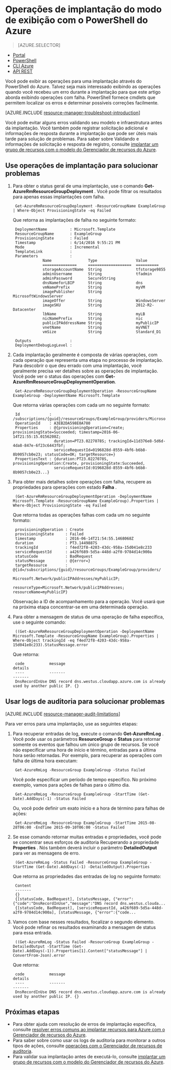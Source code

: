 <properties
   pageTitle="Exibir operações de implantação com o PowerShell | Microsoft Azure"
   description="Descreve como usar o PowerShell do Azure para detectar problemas de implantação do Gerenciador de recursos."
   services="azure-resource-manager,virtual-machines"
   documentationCenter=""
   tags="top-support-issue"
   authors="tfitzmac"
   manager="timlt"
   editor=""/>

<tags
   ms.service="azure-resource-manager"
   ms.devlang="na"
   ms.topic="article"
   ms.tgt_pltfrm="vm-multiple"
   ms.workload="infrastructure"
   ms.date="06/14/2016"
   ms.author="tomfitz"/>

# <a name="view-deployment-operations-with-azure-powershell"></a>Operações de implantação do modo de exibição com o PowerShell do Azure

> [AZURE.SELECTOR]
- [Portal](resource-manager-troubleshoot-deployments-portal.md)
- [PowerShell](resource-manager-troubleshoot-deployments-powershell.md)
- [CLI Azure](resource-manager-troubleshoot-deployments-cli.md)
- [API REST](resource-manager-troubleshoot-deployments-rest.md)

Você pode exibir as operações para uma implantação através do PowerShell do Azure. Talvez seja mais interessado exibindo as operações quando você recebeu um erro durante a implantação para que este artigo aborda exibindo operações com falha. PowerShell fornece cmdlets que permitem localizar os erros e determinar possíveis correções facilmente.

[AZURE.INCLUDE [resource-manager-troubleshoot-introduction](../includes/resource-manager-troubleshoot-introduction.md)]

Você pode evitar alguns erros validando seu modelo e infraestrutura antes da implantação. Você também pode registrar solicitação adicional e informações de resposta durante a implantação que pode ser úteis mais tarde para solução de problemas. Para saber sobre Validando e informações de solicitação e resposta de registro, consulte [implantar um grupo de recursos com o modelo do Gerenciador de recursos do Azure](resource-group-template-deploy.md).

## <a name="use-deployment-operations-to-troubleshoot"></a>Use operações de implantação para solucionar problemas

1. Para obter o status geral de uma implantação, use o comando **Get-AzureRmResourceGroupDeployment** . Você pode filtrar os resultados para apenas essas implantações com falha.

        Get-AzureRmResourceGroupDeployment -ResourceGroupName ExampleGroup | Where-Object ProvisioningState -eq Failed
        
    Que retorna as implantações de falha no seguinte formato:
        
        DeploymentName          : Microsoft.Template
        ResourceGroupName       : ExampleGroup
        ProvisioningState       : Failed
        Timestamp               : 6/14/2016 9:55:21 PM
        Mode                    : Incremental
        TemplateLink            :
        Parameters              :
                    Name                Type                 Value
                    ===============     ===================  ==========
                    storageAccountName  String               tfstorage9855
                    adminUsername       String               tfadmin
                    adminPassword       SecureString
                    dnsNameforLBIP      String               dns
                    vmNamePrefix        String               myVM
                    imagePublisher      String               MicrosoftWindowsServer
                    imageOffer          String               WindowsServer
                    imageSKU            String               2012-R2-Datacenter
                    lbName              String               myLB
                    nicNamePrefix       String               nic
                    publicIPAddressName String               myPublicIP
                    vnetName            String               myVNET
                    vmSize              String               Standard_D1

        Outputs                 :
        DeploymentDebugLogLevel :

2. Cada implantação geralmente é composta de várias operações, com cada operação que representa uma etapa no processo de implantação. Para descobrir o que deu errado com uma implantação, você geralmente precisa ver detalhes sobre as operações de implantação. Você pode ver o status das operações com **Get-AzureRmResourceGroupDeploymentOperation**.

        Get-AzureRmResourceGroupDeploymentOperation -ResourceGroupName ExampleGroup -DeploymentName Microsoft.Template
        
    Que retorna várias operações com cada um no seguinte formato:
        
        Id             : /subscriptions/{guid}/resourceGroups/ExampleGroup/providers/Microsoft.Resources/deployments/Microsoft.Template/operations/A3EB2DA598E0A780
        OperationId    : A3EB2DA598E0A780
        Properties     : @{provisioningOperation=Create; provisioningState=Succeeded; timestamp=2016-06-14T21:55:15.0156208Z;
                         duration=PT23.0227078S; trackingId=11d376e8-5d6d-4da8-847e-6f23c6443fbf;
                         serviceRequestId=0196828d-8559-4bf6-b6b8-8b9057cb0e23; statusCode=OK; targetResource=}
        PropertiesText : {duration:PT23.0227078S, provisioningOperation:Create, provisioningState:Succeeded,
                         serviceRequestId:0196828d-8559-4bf6-b6b8-8b9057cb0e23...}

3. Para obter mais detalhes sobre operações com falha, recupere as propriedades para operações com estado **Falha** .

        (Get-AzureRmResourceGroupDeploymentOperation -DeploymentName Microsoft.Template -ResourceGroupName ExampleGroup).Properties | Where-Object ProvisioningState -eq Failed
        
    Que retorna todas as operações falhas com cada um no seguinte formato:
        
        provisioningOperation : Create
        provisioningState     : Failed
        timestamp             : 2016-06-14T21:54:55.1468068Z
        duration              : PT3.1449887S
        trackingId            : f4ed72f8-4203-43dc-958a-15d041e8c233
        serviceRequestId      : a426f689-5d5a-448d-a2f0-9784d14c900a
        statusCode            : BadRequest
        statusMessage         : @{error=}
        targetResource        : @{id=/subscriptions/{guid}/resourceGroups/ExampleGroup/providers/
                                Microsoft.Network/publicIPAddresses/myPublicIP;
                                resourceType=Microsoft.Network/publicIPAddresses; resourceName=myPublicIP}

    Observação a ID de acompanhamento para a operação. Você usará que na próxima etapa concentrar-se em uma determinada operação.

4. Para obter a mensagem de status de uma operação de falha específica, use o seguinte comando:

        ((Get-AzureRmResourceGroupDeploymentOperation -DeploymentName Microsoft.Template -ResourceGroupName ExampleGroup).Properties | Where-Object trackingId -eq f4ed72f8-4203-43dc-958a-15d041e8c233).StatusMessage.error
        
    Que retorna:
        
        code           message                                                                        details
        ----           -------                                                                        -------
        DnsRecordInUse DNS record dns.westus.cloudapp.azure.com is already used by another public IP. {}

## <a name="use-audit-logs-to-troubleshoot"></a>Usar logs de auditoria para solucionar problemas

[AZURE.INCLUDE [resource-manager-audit-limitations](../includes/resource-manager-audit-limitations.md)]

Para ver erros para uma implantação, use as seguintes etapas:

1. Para recuperar entradas de log, execute o comando **Get-AzureRmLog** . Você pode usar os parâmetros **ResourceGroup** e **Status** para retornar somente os eventos que falhou um único grupo de recursos. Se você não especificar uma hora de início e término, entradas para a última hora serão retornadas.
Por exemplo, para recuperar as operações com falha de última hora executam:

        Get-AzureRmLog -ResourceGroup ExampleGroup -Status Failed

    Você pode especificar um período de tempo específico. No próximo exemplo, vamos para ações de falhas para o último dia. 

        Get-AzureRmLog -ResourceGroup ExampleGroup -StartTime (Get-Date).AddDays(-1) -Status Failed
      
    Ou, você pode definir um exato início e a hora de término para falhas de ações:

        Get-AzureRmLog -ResourceGroup ExampleGroup -StartTime 2015-08-28T06:00 -EndTime 2015-09-10T06:00 -Status Failed

2. Se esse comando retornar muitas entradas e propriedades, você pode se concentrar seus esforços de auditoria Recuperando a propriedade **Properties** . Nós também deverá incluir o parâmetro **DetailedOutput** para ver as mensagens de erro.

        (Get-AzureRmLog -Status Failed -ResourceGroup ExampleGroup -StartTime (Get-Date).AddDays(-1) -DetailedOutput).Properties
        
    Que retorna as propriedades das entradas de log no seguinte formato:
        
        Content
        -------
        {} 
        {[statusCode, BadRequest], [statusMessage, {"error":{"code":"DnsRecordInUse","message":"DNS record dns.westus.clouda...
        {[statusCode, BadRequest], [serviceRequestId, a426f689-5d5a-448d-a2f0-9784d14c900a], [statusMessage, {"error":{"code...

3. Vamos com base nesses resultados, focalizar o segundo elemento. Você pode refinar os resultados examinando a mensagem de status para essa entrada.

        ((Get-AzureRmLog -Status Failed -ResourceGroup ExampleGroup -DetailedOutput -StartTime (Get-Date).AddDays(-1)).Properties[1].Content["statusMessage"] | ConvertFrom-Json).error
        
    Que retorna:
        
        code           message                                                                        details
        ----           -------                                                                        -------
        DnsRecordInUse DNS record dns.westus.cloudapp.azure.com is already used by another public IP. {}



## <a name="next-steps"></a>Próximas etapas

- Para obter ajuda com resolução de erros de implantação específica, consulte [resolver erros comuns ao implantar recursos para Azure com o Gerenciador de recursos do Azure](resource-manager-common-deployment-errors.md).
- Para saber sobre como usar os logs de auditoria para monitorar a outros tipos de ações, consulte [operações com o Gerenciador de recursos de auditoria](resource-group-audit.md).
- Para validar sua implantação antes de executá-lo, consulte [implantar um grupo de recursos com o modelo do Gerenciador de recursos do Azure](resource-group-template-deploy.md).


